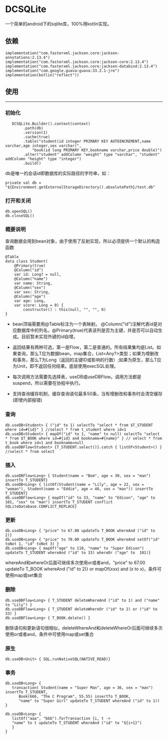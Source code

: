 # DCSQLite

一个简单的android下的sqlite库，100%用kotlin实现。

## 依赖
```
implementation("com.fasterxml.jackson.core:jackson-annotations:2.13.4")
implementation("com.fasterxml.jackson.core:jackson-core:2.13.4")
implementation("com.fasterxml.jackson.core:jackson-databind:2.13.4")
implementation("com.google.guava:guava:33.2.1-jre")
implementation(kotlin("reflect"))
```

## 使用
***
### 初始化

```
   DCSQLite.Builder().context(context)
        .path(db)
        .version(1)
        .cache(true)
        .table("student(id integer PRIMARY KEY AUTOINCREMENT,name varchar,age integer,sex varchar)",
            "book(id long PRIMARY KEY,bookname varchar,price double)")
        .alter("student" addColumn "weight" type "varchar", "student" addColumn "height" type "integer")
        .build()
```

db是唯一的会话id即数据库的实际路径的字符串，如：
```
private val db = "${Environment.getExternalStorageDirectory().absolutePath}/test.db"
```

### 打开和关闭

```
db.openSQL()
db.closeSQL()
```

### 概要说明

查询数据会用到bean对象，由于使用了反射实现，所以必须提供一个默认的构造函数

```
@Table
data class Student(
    @Primary(true)
    @Column("id")
    var id: Long? = null,
    @Column("name")
    var name: String,
    @Column("sex")
    var sex: String,
    @Column("age")
    var age: Long,
    var score: Long = 0) {
        constructor() : this(null, "", "", 0)
}
```
* bean顶端需要用@Table标注为一个表映射。 @Column("id")注解代表id是对应数据库中的列名，@Primary(true)代表该列是否为主键，并是否可以自动生成。目前暂未实现外键的id自增。

* 返回结果有两种可选，第一是Flow，第二是普通的。所有结果集均是List<T>。如果查询，那么T应为数据bean，map集合，List<Any?>类型；如果为增删改和事务，那么T为Long（返回的主键ID或影响的行数）;如果为原生，那么T应为Unit，即不返回任何结果。底层使用execSQL处理。

* 每次调用方法需要先选择表，useDB或useDBFlow。调用方法都是suspend，所以需要在协程中执行。

* 支持查询缓存机制，缓存查询语句最多50条，当有增删改和事务时会清空缓存(即使内部报错)

### 查询
```
db.useDB<Student> { ("id" to 1) selectTo "select * from $T_STUDENT where id=#{id}" } //select * from t_student where id=1
db.useDB<Student> { mapOf("id" to 1, "name" to null) selectTo "select * from $T_BOOK where id=#{id} and bookname=#{name}" } // select * from t_book where id=1 and bookname=null
db.useDBFlow<Student> {T_STUDENT.select()}.catch { listOf<Student>() } //select * from select
```

### 插入
```
db.useDBFlow<Long> { Student(name = "Bom", age = 30, sex = "man") insertTo T_STUDENT}
db.useDB<Long> { listOf(Student(name = "Lily", age = 22, sex = "woman"), Student(name = "Eddie", age = 40, sex = "man")) insertTo T_STUDENT}
db.useDBFlow<Long> { mapOf("id" to 33, "name" to "Edison", "age" to 101, "sex" to "man") insertTo T_STUDENT conflict SQLiteDatabase.CONFLICT_REPLACE}
```
### 更新
```
db.useDB<Long> { "price" to 67.00 updateTo T_BOOK whereAnd ("id" to 2)}
db.useDB<Long> { "price" to 70.00 updateTo T_BOOK whereAnd setOf("id" toNot 1, "id" toNot 3) }
db.useDB<Long> { mapOf("age" to 110, "name" to "Super Edison") updateTo T_STUDENT whereAnd ("id" to 33) whereOr ("age" to  101)}
```
whereAnd和whereOr后面可继续多次使用or或者and，"price" to 67.00 updateTo T_BOOK whereAnd ("id" to 2)} or mapOf(xxx) and (x to x)，条件可使用map或set集合

### 删除
```
db.useDBFlow<Long> { T_STUDENT deleteWhereAnd ("id" to 1) and ("name" to "Lily") }
db.useDBFlow<Long> { T_STUDENT deleteWhereOr ("id" to 2) or ("id" to 33) }
db.useDBFlow<Long> { T_BOOK.delete() }
```
删除语句和更新语句很相似，deleteWhereAnd和deleteWhereOr后面可继续多次使用or或者and，条件中可使用map或set集合

### 原生
```
db.useDB<Unit> { SQL.runNativeSQL(NATIVE_READ)}
```
### 事务
```
db.useDB<Long> {
   transaction( Student(name = "Super Man", age = 36, sex = "man") insertTo T_STUDENT,
      Book(666, "The C Program", 55.55) insertTo T_BOOK,
      "name" to "Super Girl" updateTo T_STUDENT whereAnd ("id" to 1))
}

db.useDB<Long> {
   listOf("aaa", "bbb").forTransaction {i, t ->
   "name" to t updateTo T_STUDENT whereAnd ("id" to "${i+1}")
   }
}
```
